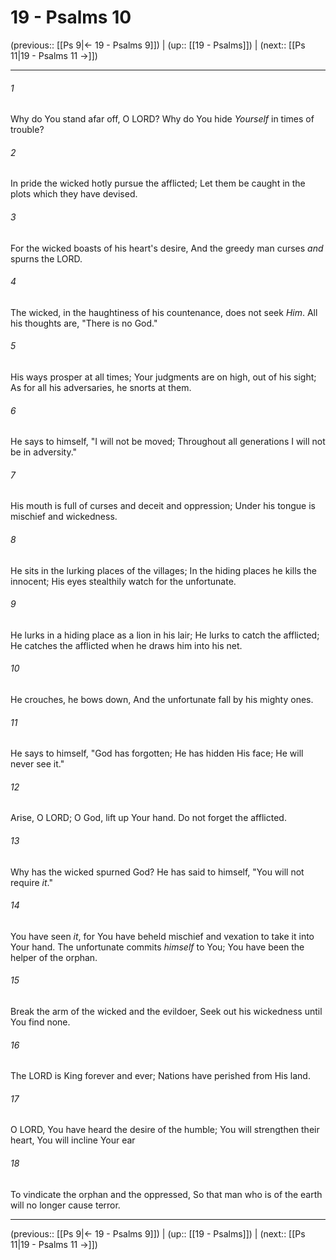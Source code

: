 # 19 - Psalms 10

(previous:: [[Ps 9|← 19 - Psalms 9]]) | (up:: [[19 - Psalms]]) | (next:: [[Ps 11|19 - Psalms 11 →]])

***


###### 1 
Why do You stand afar off, O LORD? Why do You hide _Yourself_ in times of trouble? 

###### 2 
In pride the wicked hotly pursue the afflicted; Let them be caught in the plots which they have devised. 

###### 3 
For the wicked boasts of his heart's desire, And the greedy man curses _and_ spurns the LORD. 

###### 4 
The wicked, in the haughtiness of his countenance, does not seek _Him_. All his thoughts are, "There is no God." 

###### 5 
His ways prosper at all times; Your judgments are on high, out of his sight; As for all his adversaries, he snorts at them. 

###### 6 
He says to himself, "I will not be moved; Throughout all generations I will not be in adversity." 

###### 7 
His mouth is full of curses and deceit and oppression; Under his tongue is mischief and wickedness. 

###### 8 
He sits in the lurking places of the villages; In the hiding places he kills the innocent; His eyes stealthily watch for the unfortunate. 

###### 9 
He lurks in a hiding place as a lion in his lair; He lurks to catch the afflicted; He catches the afflicted when he draws him into his net. 

###### 10 
He crouches, he bows down, And the unfortunate fall by his mighty ones. 

###### 11 
He says to himself, "God has forgotten; He has hidden His face; He will never see it." 

###### 12 
Arise, O LORD; O God, lift up Your hand. Do not forget the afflicted. 

###### 13 
Why has the wicked spurned God? He has said to himself, "You will not require _it_." 

###### 14 
You have seen _it_, for You have beheld mischief and vexation to take it into Your hand. The unfortunate commits _himself_ to You; You have been the helper of the orphan. 

###### 15 
Break the arm of the wicked and the evildoer, Seek out his wickedness until You find none. 

###### 16 
The LORD is King forever and ever; Nations have perished from His land. 

###### 17 
O LORD, You have heard the desire of the humble; You will strengthen their heart, You will incline Your ear 

###### 18 
To vindicate the orphan and the oppressed, So that man who is of the earth will no longer cause terror.

***

(previous:: [[Ps 9|← 19 - Psalms 9]]) | (up:: [[19 - Psalms]]) | (next:: [[Ps 11|19 - Psalms 11 →]])

